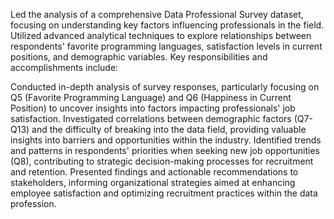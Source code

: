 Led the analysis of a comprehensive Data Professional Survey dataset, focusing on understanding key factors influencing professionals in the field. Utilized advanced analytical techniques to explore relationships between respondents' favorite programming languages, satisfaction levels in current positions, and demographic variables. Key responsibilities and accomplishments include:

Conducted in-depth analysis of survey responses, particularly focusing on Q5 (Favorite Programming Language) and Q6 (Happiness in Current Position) to uncover insights into factors impacting professionals' job satisfaction.
Investigated correlations between demographic factors (Q7-Q13) and the difficulty of breaking into the data field, providing valuable insights into barriers and opportunities within the industry.
Identified trends and patterns in respondents' priorities when seeking new job opportunities (Q8), contributing to strategic decision-making processes for recruitment and retention.
Presented findings and actionable recommendations to stakeholders, informing organizational strategies aimed at enhancing employee satisfaction and optimizing recruitment practices within the data profession.
